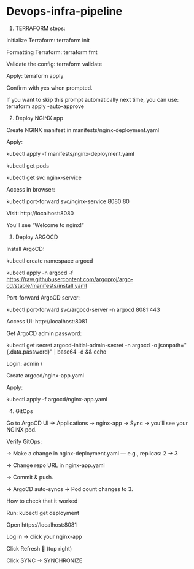 # Devops-infra-pipeline

1. TERRAFORM steps:

Initialize Terraform:
terraform init

Formatting Terraform:
terraform fmt

Validate the config:
terraform validate

Apply:
terraform apply

Confirm with yes when prompted.

If you want to skip this prompt automatically next time, you can use:
terraform apply -auto-approve


2. Deploy NGINX app

Create NGINX manifest in manifests/nginx-deployment.yaml

Apply:

kubectl apply -f manifests/nginx-deployment.yaml

kubectl get pods

kubectl get svc nginx-service

Access in browser:

kubectl port-forward svc/nginx-service 8080:80

Visit: http://localhost:8080

You’ll see “Welcome to nginx!”

3. Deploy ARGOCD

Install ArgoCD:

kubectl create namespace argocd

kubectl apply -n argocd -f https://raw.githubusercontent.com/argoproj/argo-cd/stable/manifests/install.yaml

Port-forward ArgoCD server:

kubectl port-forward svc/argocd-server -n argocd 8081:443

Access UI: http://localhost:8081

Get ArgoCD admin password:

kubectl get secret argocd-initial-admin-secret -n argocd -o jsonpath="{.data.password}" | base64 -d && echo

Login: admin / <password>

Create argocd/nginx-app.yaml

Apply:

kubectl apply -f argocd/nginx-app.yaml

4. GitOps

Go to ArgoCD UI → Applications → nginx-app → Sync → you’ll see your NGINX pod.

Verify GitOps:

-> Make a change in nginx-deployment.yaml — e.g., replicas: 2 → 3

-> Change repo URL in nginx-app.yaml

-> Commit & push.

-> ArgoCD auto-syncs → Pod count changes to 3.

How to check that it worked

Run:
kubectl get deployment

Open https://localhost:8081

Log in → click your nginx-app

Click Refresh 🔄 (top right)

Click SYNC → SYNCHRONIZE
